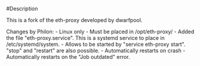 #Description

This is a fork of the eth-proxy developed by dwarfpool. 

Changes by Philon:
	- Linux only
	- Must be placed in /opt/eth-proxy/
	- Added the file "eth-proxy.service". This is a systemd service to place in /etc/systemd/system. 
	- Allows to be started by "service eth-proxy start". "stop" and "restart" are also possible.
	- Automatically restarts on crash
	- Automatically restarts on the "Job outdated" error. 
	